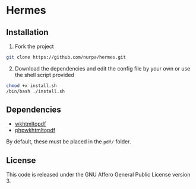 # Hermes

## Installation

1. Fork the project
```bash
git clone https://github.com/nurpa/hermes.git
```

2. Download the dependencies and edit the config file by your own or use the shell script provided
```bash
chmod +x install.sh
/bin/bash ./install.sh
```

## Dependencies

* [wkhtmltopdf](https://code.google.com/p/wkhtmltopdf/downloads/list)
* [phpwkhtmltopdf](https://github.com/mikehaertl/phpwkhtmltopdf)

By default, these must be placed in the `pdf/` folder.

## License

This code is released under the GNU Affero General Public License version 3.